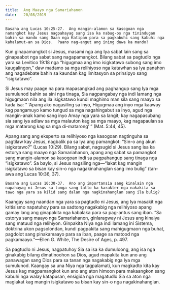 ```yaml
---
title:  Ang Maayo nga Samariahanon
date:   20/08/2019
---
```


`Basaha ang Lucas 10:25-27.  Ang mangin-alamon sa kasogoan nga namangkot kay Jesus nagpahayag sang isa ka nabug-os nga tinindugan bahin sa mando sang Daan nga Katipan para sa pagkabuhi sang kabuhi nga kahalamut-an sa Dios.  Paano nag-angut ang ining duwa ka mando?`

Kun ginapamangkot si Jesus, masami nga ang Iya sabat lain sang sa ginapaabot nga sabat sang nagapamangkot.  Bilang sabat sa pagtudlo nga yara sa Levitico 19:18 nga “higugmaa ang imo isigkatawo subong sang imo kaugalingon,” daw madamo sa mga relihiyoso nga katawhan sa Iya panahon ang nagadebate bahin sa kaundan kag limitasyon sa prinsipyo sang “isigkatawo”.  

Si Jesus may paage na para mapasangkad ang paghangup sang Iya mga sumulunod bahin sa sini nga tinaga, Sia nagpangabay nga indi lamang nga higugmaon nila ang ila isigkatawo kundi maghimo man sila sang maayo sa kada isa:  “ ‘Apang ako nagasiling sa inyo, Higugmaa ang inyo mga kaaway kag pangamuyo kamo tungud sa mga nagahingabut sa inyo, agud nga mangin-anak kamo sang inyo Amay nga yara sa langit; kay nagapasubang sia sang iya adlaw sa mga malauton kag sa mga maayo, kag nagapaulan sa mga matarong kag sa mga di-matarong’ ” (Mat. 5:44, 45).

Apang sang ang eksperto sa relihiyoso nga kasogoan nagtinguha sa pagtilaw kay Jesus, nagbalik pa sa Iya ang pamangkot: “Sin-o ang akun isigkatawo?” (Lucas 10:29).  Bilang sabat, nagsugid si Jesus sang isa ka estorya sang maayo nga Samariahanon, apang ang sabat sa pamangkot sang mangin-alamon sa kasogoan indi sa pagpahangup sang tinaga nga “isigkatawo”.  Sa baylo, si Jesus nagsiling nga—“lakat kag mangin isigkatawo sa bisan kay sin-o nga nagakinahanglan sang imo bulig” (tan-awa ang Lucas 10:36, 37).

`Basaha ang Lucas 10:30-37.  Ano ang importansia sang kinalain nga napahayag ni Jesus sa tunga sang tatlo ka karakter nga nakakita sa tawo nga yara sa kilid sang dalan nga nagkinahanglan sang ila bulig?`

Kaangay sang naandan nga yara sa pagtudlo ni Jesus, ang Iya masakit nga kritisismo napatuhoy para sa sadtong nagakabig nga relihiyoso apang gamay lang ang ginapakita nga kabalaka para sa pag-antus sang iban.  “Sa estorya sang maayo nga Samariahanon, ginlaragway ni Jesus ang kinaiya sang matuud nga relihiyon.  Ginpakita Niya nga indi lamang ini Sistema, doktrina ukon pagsolondan, kundi pagpakita sang mahigugmaon nga buhat, pagdolot sang pinakamaayo para sa iban, paage sa matood nga pagkamaayo.”—Ellen G. White, The Desire of Ages, p. 497.

Sa pagtudlo ni Jesus, nagpatuhoy Sia sa isa ka dumuloong, ang isa nga ginakabig bilang dimatinoohon sa Dios, agud mapakita kun ano ang panawagan sang Dios para sa tanan nga nagakabig nga Iya mga sumulunod.  Kaangay sa una Niya nga tagpalamati, kun magkadto kita kay Jesus kag magpamangkot kun ano ang aton himoon para makaangkon sang kabuhi nga walay katapusan, ensigida nga magatudlo Sia sa aton nga maglakat kag mangin isigkatawo sa bisan kay sin-o nga nagakinahanglan.